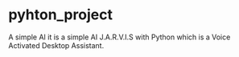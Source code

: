 # pyhton_project
A simple AI 
it is a simple AI 
J.A.R.V.I.S with Python which is a Voice Activated Desktop Assistant.
